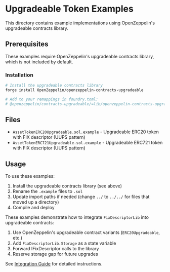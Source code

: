 # Upgradeable Token Examples

This directory contains example implementations using OpenZeppelin's upgradeable contracts library.

## Prerequisites

These examples require OpenZeppelin's upgradeable contracts library, which is not included by default.

### Installation

```bash
# Install the upgradeable contracts library
forge install OpenZeppelin/openzeppelin-contracts-upgradeable

# Add to your remappings in foundry.toml:
# @openzeppelin/contracts-upgradeable/=lib/openzeppelin-contracts-upgradeable/contracts/
```

## Files

- `AssetTokenERC20Upgradeable.sol.example` - Upgradeable ERC20 token with FIX descriptor (UUPS pattern)
- `AssetTokenERC721Upgradeable.sol.example` - Upgradeable ERC721 token with FIX descriptor (UUPS pattern)

## Usage

To use these examples:

1. Install the upgradeable contracts library (see above)
2. Rename the `.example` files to `.sol`
3. Update import paths if needed (change `../` to `../../` for files that moved up a directory)
4. Compile and deploy

These examples demonstrate how to integrate `FixDescriptorLib` into upgradeable contracts:

1. Use OpenZeppelin's upgradeable contract variants (`ERC20Upgradeable`, etc.)
2. Add `FixDescriptorLib.Storage` as a state variable
3. Forward IFixDescriptor calls to the library
4. Reserve storage gap for future upgrades

See [Integration Guide](../../../contracts/docs/INTEGRATION_GUIDE.md#upgradeable-integration) for detailed instructions.

